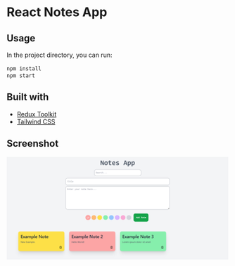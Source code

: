 # React Notes App 

## Usage
In the project directory, you can run:
```
npm install
npm start
```
## Built with
- [Redux Toolkit](https://redux-toolkit.js.org/)
- [Tailwind CSS](https://tailwindcss.com/)

## Screenshot
![img](/images/screenshot.png)
